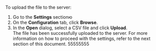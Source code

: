 To upload the file to the server:
1. Go to the **Settings** sectionю
2. On the **Configuration** tab, click **Browse**.
3. In the **Open** dialog, select a CSV file and click **Upload**. <br> 
The file has been successfully uploaded to the server. For more information on how to proceed with the settings, refer to the next section of this document. 
55555555
